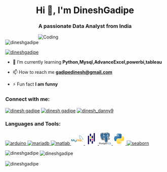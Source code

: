 <h1 align="center">Hi 👋, I'm DineshGadipe</h1>
<h3 align="center">A passionate Data Analyst from India</h3>
<img align="right" alt="Coding" width= "400" src="https://img.freepik.com/free-vector/data-report-concept-illustration_114360-1131.jpg?w=2000

<p align="left"> <img src="https://komarev.com/ghpvc/?username=dineshgadipe&label=Profile%20views&color=0e75b6&style=flat" alt="dineshgadipe" /> </p>

<p align="left"> <a href="https://github.com/ryo-ma/github-profile-trophy"><img src="https://github-profile-trophy.vercel.app/?username=dineshgadipe" alt="dineshgadipe" /></a> </p>

- 🌱 I’m currently learning **Python,Mysql,AdvanceExcel,powerbi,tableau**

- 📫 How to reach me **gadipedinesh@gmail.com**

- ⚡ Fun fact **I am funny**

<h3 align="left">Connect with me:</h3>
<p align="left">
<a href="https://linkedin.com/in/dinesh gadipe" target="blank"><img align="center" src="https://raw.githubusercontent.com/rahuldkjain/github-profile-readme-generator/master/src/images/icons/Social/linked-in-alt.svg" alt="dinesh gadipe" height="30" width="40" /></a>
<a href="https://kaggle.com/dinesh gadipe" target="blank"><img align="center" src="https://raw.githubusercontent.com/rahuldkjain/github-profile-readme-generator/master/src/images/icons/Social/kaggle.svg" alt="dinesh gadipe" height="30" width="40" /></a>
<a href="https://instagram.com/dinesh_danny9" target="blank"><img align="center" src="https://raw.githubusercontent.com/rahuldkjain/github-profile-readme-generator/master/src/images/icons/Social/instagram.svg" alt="dinesh_danny9" height="30" width="40" /></a>
</p>

<h3 align="left">Languages and Tools:</h3>

<p align="left"> <a href="https://www.arduino.cc/" target="_blank" rel="noreferrer"> <img src="https://cdn.worldvectorlogo.com/logos/arduino-1.svg" alt="arduino" width="40" height="40"/> </a> <a href="https://mariadb.org/" target="_blank" rel="noreferrer"> <img src="https://www.vectorlogo.zone/logos/mariadb/mariadb-icon.svg" alt="mariadb" width="40" height="40"/> </a> <a href="https://www.mathworks.com/" target="_blank" rel="noreferrer"> <img src="https://upload.wikimedia.org/wikipedia/commons/2/21/Matlab_Logo.png" alt="matlab" width="40" height="40"/> </a> <a href="https://www.mysql.com/" target="_blank" rel="noreferrer"> <img src="https://raw.githubusercontent.com/devicons/devicon/master/icons/mysql/mysql-original-wordmark.svg" alt="mysql" width="40" height="40"/> </a> <a href="https://pandas.pydata.org/" target="_blank" rel="noreferrer"> <img src="https://raw.githubusercontent.com/devicons/devicon/2ae2a900d2f041da66e950e4d48052658d850630/icons/pandas/pandas-original.svg" alt="pandas" width="40" height="40"/> </a> <a href="https://www.postgresql.org" target="_blank" rel="noreferrer"> <img src="https://raw.githubusercontent.com/devicons/devicon/master/icons/postgresql/postgresql-original-wordmark.svg" alt="postgresql" width="40" height="40"/> </a> <a href="https://www.python.org" target="_blank" rel="noreferrer"> <img src="https://raw.githubusercontent.com/devicons/devicon/master/icons/python/python-original.svg" alt="python" width="40" height="40"/> </a> <a href="https://seaborn.pydata.org/" target="_blank" rel="noreferrer"> <img src="https://seaborn.pydata.org/_images/logo-mark-lightbg.svg" alt="seaborn" width="40" height="40"/> </a> </p>

<p><img align="left" src="https://github-readme-stats.vercel.app/api/top-langs?username=dineshgadipe&show_icons=true&locale=en&layout=compact" alt="dineshgadipe" /></p>

<p>&nbsp;<img align="center" src="https://github-readme-stats.vercel.app/api?username=dineshgadipe&show_icons=true&locale=en" alt="dineshgadipe" /></p>

<p><img align="center" src="https://github-readme-streak-stats.herokuapp.com/?user=dineshgadipe&" alt="dineshgadipe" /></p>
